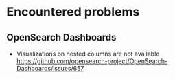 # Encountered problems

## OpenSearch Dashboards

- Visualizations on nested columns are not available https://github.com/opensearch-project/OpenSearch-Dashboards/issues/657